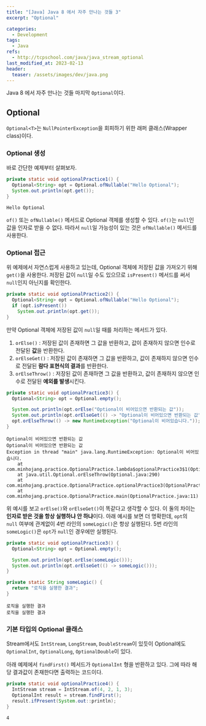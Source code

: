 ```yaml
---
title: "[Java] Java 8 에서 자주 만나는 것들 3"
excerpt: "Optional"

categories:
  - Development
tags:
  - Java
refs:
  - http://tcpschool.com/java/java_stream_optional
last_modified_at: 2023-02-13
header:
  teaser: /assets/images/dev/java.png
---
```


Java 8 에서 자주 만나는 것들 마지막 `Optional`이다.

## Optional

`Optional<T>`는 `NullPointerException`을 회피하기 위한 래퍼 클래스(Wrapper class)이다.

### Optional 생성

바로 간단한 예제부터 살펴보자.

```java
private static void optionalPractice1() {
  Optional<String> opt = Optional.ofNullable("Hello Optional");
  System.out.println(opt.get());
}
```

```text
Hello Optional
```

`of()` 또는 `ofNullable()` 메서드로 Optional 객체를 생성할 수 있다. 
`of()`는 `null`인 값을 인자로 받을 수 없다. 따라서 `null`일 가능성이 있는 것은 `ofNullable()` 메서드를 사용한다.

### Optional 접근

위 예제에서 자연스럽게 사용하고 있는데, Optional 객체에 저장된 값을 가져오기 위해 `get()`을 사용한다. 
저장된 값이 `null`일 수도 있으므로 `isPresent()` 메서드를 써서 `null`인지 아닌지를 확인한다.

```java
private static void optionalPractice2() {
  Optional<String> opt = Optional.ofNullable("Hello Optional");
  if (opt.isPresent())
    System.out.println(opt.get());
}
```

만약 Optional 객체에 저장된 값이 `null`일 때를 처리하는 메서드가 있다.

1. `orElse()` : 저장된 값이 존재하면 그 값을 반환하고, 값이 존재하지 않으면 인수로 전달된 **값**을 반환한다.
2. `orElseGet()` : 저장된 값이 존재하면 그 값을 반환하고, 값이 존재하지 않으면 인수로 전달된 **람다 표현식의 결과**를 반환한다.
3. `orElseThrow()` : 저장된 값이 존재하면 그 값을 반환하고, 값이 존재하지 않으면 인수로 전달된 **예외를 발생**시킨다.

```java
private static void optionalPractice3() {
  Optional<String> opt = Optional.empty();

  System.out.println(opt.orElse("Optional이 비어있으면 반환되는 값"));
  System.out.println(opt.orElseGet(() -> "Optional이 비어있으면 반환되는 값"));
  opt.orElseThrow(() -> new RuntimeException("Optional이 비어있습니다."));
}
```

```text
Optional이 비어있으면 반환되는 값
Optional이 비어있으면 반환되는 값
Exception in thread "main" java.lang.RuntimeException: Optional이 비어있습니다.
	at com.minhojang.practice.OptionalPractice.lambda$optionalPractice3$1(OptionalPractice.java:37)
	at java.util.Optional.orElseThrow(Optional.java:290)
	at com.minhojang.practice.OptionalPractice.optionalPractice3(OptionalPractice.java:37)
	at com.minhojang.practice.OptionalPractice.main(OptionalPractice.java:11)
```

위 예시를 보고 `orElse()`와 `orElseGet()`이 똑같다고 생각할 수 있다.
이 둘의 차이는 **인자로 받은 것을 항상 실행하냐 안 하냐**이다.
아래 예시를 보면 더 명확한데, `opt`의 `null` 여부에 관계없이 4번 라인의 `someLogic()`은 항상 실행된다. 
5번 라인의 `someLogic()`은 `opt`가 `null`인 경우에만 실행된다.

```java
private static void optionalPractice3() {
  Optional<String> opt = Optional.empty();

  System.out.println(opt.orElse(someLogic()));
  System.out.println(opt.orElseGet(() -> someLogic()));
}

private static String someLogic() {
  return "로직을 실행한 결과";
}
```

```text
로직을 실행한 결과
로직을 실행한 결과
```

### 기본 타입의 Optional 클래스

Stream에서도 `IntStream`, `LongStream`, `DoubleStream`이 있듯이 Optional에도 `OptionalInt`, `OptionalLong`, `OptionalDouble`이 있다.

아래 예제에서 `findFirst()` 메서드가 `OptionalInt` 형을 반환하고 있다. 그에 따라 해당 결과값이 존재한다면 출력하는 코드이다.

```java
private static void optionalPractice4() {
  IntStream stream = IntStream.of(4, 2, 1, 3);
  OptionalInt result = stream.findFirst();
  result.ifPresent(System.out::println);
}
```

```text
4
```
